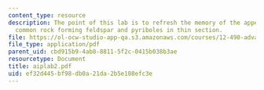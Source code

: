 ```yaml
---
content_type: resource
description: The point of this lab is to refresh the memory of the appearance of the
  common rock forming feldspar and pyriboles in thin section.
file: https://ol-ocw-studio-app-qa.s3.amazonaws.com/courses/12-490-advanced-igneous-petrology-fall-2005/ef32d445bf98db0a21da2b5e108efc3e_aiplab2.pdf
file_type: application/pdf
parent_uid: cbd915b9-4ab8-8811-5f2c-0415b038b3ae
resourcetype: Document
title: aiplab2.pdf
uid: ef32d445-bf98-db0a-21da-2b5e108efc3e
---
```

